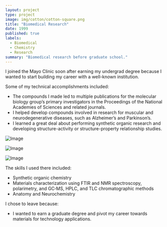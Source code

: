 ```yaml
---
layout: project
type: project
image: img/cotton/cotton-square.png
title: "Biomedical Research"
date: 1999
published: true
labels:
  - Biomedical
  - Chemistry
  - Research
summary: "Biomedical research before graduate school."
---
```


I joined the Mayo Clinic soon after earning my undergrad degree because I wanted to start building my career with a well-known institution.

Some of my technical accomplishments included:
- The compounds I made led to multiple publications for the molecular biology group’s primary investigators in the Proceedings of the National Academies of Sciences and related journals. 
- I helped develop compounds involved in research for muscular and neurodegenerative diseases, such as Alzheimer’s and Parkinson’s.
- I learned a great deal about performing synthetic organic research and developing structure-activity or structure-property relationship studies. 

![Image](https://user-images.githubusercontent.com/4631745/226497123-422335dd-03d3-47e7-8a00-8ccfc88edce6.png)

![Image](https://user-images.githubusercontent.com/4631745/226497124-df415295-bf95-467a-b30d-3798e8f81425.png)

![Image](https://user-images.githubusercontent.com/4631745/226497125-7e473a34-6f21-4070-8bb9-56b7b61f68d9.png)

The skills I used there included: 
- Synthetic organic chemistry
- Materials characterization using FTIR and NMR spectroscopy, polarimetry, and GC‑MS, HPLC, and TLC chromatographic methods
- Anatomy and Neurochemistry

I chose to leave because: 
- I wanted to earn a graduate degree and pivot my career towards materials for technology applications.
